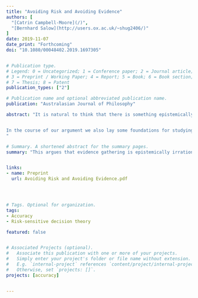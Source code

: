 ```yaml
---
title: "Avoiding Risk and Avoiding Evidence"
authors: [
  "[Catrin Campbell-Moore](/)",
  "[Bernhard Salow](http://users.ox.ac.uk/~shug2406/)"
]
date: 2019-11-07
date_print: "Forthcoming"
doi: "10.1080/00048402.2019.1697305"


# Publication type.
# Legend: 0 = Uncategorized; 1 = Conference paper; 2 = Journal article;
# 3 = Preprint / Working Paper; 4 = Report; 5 = Book; 6 = Book section;
# 7 = Thesis; 8 = Patent
publication_types: ["2"]

# Publication name and optional abbreviated publication name.
publication: "Australasian Journal of Philosophy"

abstract: "It is natural to think that there is something epistemically objectionable about avoiding evidence, at least in ideal cases. We argue that this natural thought is inconsistent with a kind of risk-avoidance that is both wide-spread and intuitively rational. More specifically, we argue that if the kind of risk-avoidance recently defended by Lara Buchak is rational, avoiding evidence can be epistemically commendable.


In the course of our argument we also lay some foundations for studying epistemic value, or accuracy, when considering risk-avoidant agents.
"

# Summary. A shortened abstract for the summary pages.
summary: "This argues that evidence gathering is epistemically irrational for the (Buchak-style) risk-avoidant agent. To do this we consider how accuracy should be measured once risk-awareness is rationally permissible."


links:
- name: Preprint
  url: Avoiding Risk and Avoiding Evidence.pdf




# Tags. Optional for organization.
tags:
- Accuracy
- Risk-sensitive decision theory

featured: false


# Associated Projects (optional).
#   Associate this publication with one or more of your projects.
#   Simply enter your project's folder or file name without extension.
#   E.g. `internal-project` references `content/project/internal-project/index.md`.
#   Otherwise, set `projects: []`.
projects: [accuracy]


---
```


